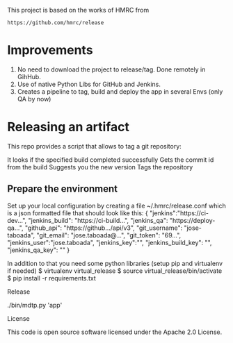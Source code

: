 This project is based on the works of HMRC from
```
https://github.com/hmrc/release
```

# Improvements
 1. No need to download the project to release/tag. Done remotely in GihHub.
 2. Use of native Python Libs for GitHub and Jenkins.
 3. Creates a pipeline to tag, build and deploy the app in several Envs (only QA by now)

# Releasing an artifact

This repo provides a script that allows to tag a git repository:

It looks if the specified build completed successfully
Gets the commit id from the build
Suggests you the new version
Tags the repository
## Prepare the environment

Set up your local configuration by creating a file ~/.hmrc/release.conf which is a json formatted file that should look like this:
{
    "jenkins":"https://ci-dev...",
    "jenkins_build": "https://ci-build...",
    "jenkins_qa": "https://deploy-qa...",
    "github_api": "https://github.../api/v3",
    "git_username": "jose-taboada",
    "git_email": "jose.taboada@...",
    "git_token": "69...",
    "jenkins_user":"jose.taboada",
    "jenkins_key":"<dev-key>",
    "jenkins_build_key": "<build-key>",
    "jenkins_qa_key": "<QA-key>"
}


In addition to that you need some python libraries (setup pip and virtualenv if needed)
$ virtualenv virtual_release
$ source virtual_release/bin/activate
$ pip install -r requirements.txt

Release

./bin/mdtp.py 'app'

License

This code is open source software licensed under the Apache 2.0 License.